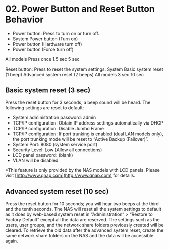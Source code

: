 # 02.	Power Button and Reset Button Behavior

*  Power button: Press to turn on or turn off.
*  System	Power button (Turn on)
*  Power button (Hardware turn off)
*  Power button (Force turn off)

 All models	 Press once	1.5 sec	5 sec

 Reset button: Press to reset the system settings.
 System	Basic system reset 
 (1 beep)	Advanced system reset 
 (2 beeps)
 All models	3 sec	10 sec


## Basic system reset (3 sec)


 Press the reset button for 3 seconds, a beep sound will be heard. The following settings are reset to default:
* System administration password: admin
* TCP/IP configuration: Obtain IP address settings automatically via DHCP
* TCP/IP configuration: Disable Jumbo Frame
* TCP/IP configuration: If port trunking is enabled (dual LAN models only), the port trunking mode will be reset to “Active Backup (Failover)”.
* System Port: 8080 (system service port)
* Security Level: Low (Allow all connections)
* LCD panel password: (blank)
* VLAN will be disabled

*This feature is only provided by the NAS models with LCD panels. Please visit [http://www.qnap.com](http://www.qnap.com) for details.


## Advanced system reset (10 sec)
Press the reset button for 10 seconds; you will hear two beeps at the third and the tenth seconds. The NAS will reset all the system settings to default as it does by web-based system reset in “Administration” > “Restore to Factory Default” except all the data are reserved. The settings such as the users, user groups, and the network share folders previously created will be cleared. To retrieve the old data after the advanced system reset, create the same network share folders on the NAS and the data will be accessible again.


